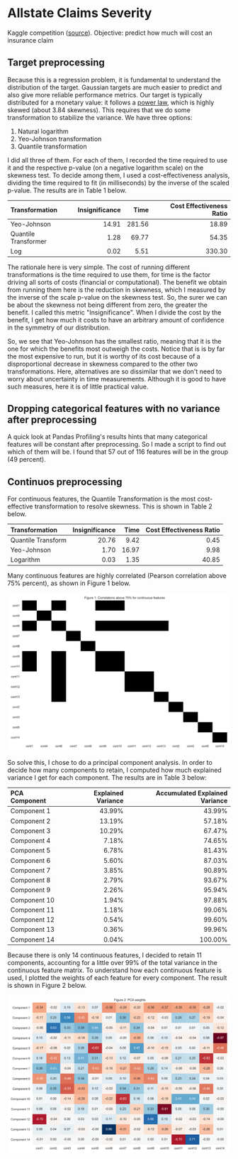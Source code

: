 # Allstate Claims Severity
Kaggle competition ([source](https://www.kaggle.com/c/allstate-claims-severity/overview)). Objective: predict how much will cost an insurance claim

## Target preprocessing
Because this is a regression problem, it is fundamental to understand the distribution of the target. Gaussian targets are much easier to predict and also give more reliable performance metrics. Our target is typically distributed for a monetary value: it follows a [power law](https://en.wikipedia.org/wiki/Power_law), which is highly skewed (about 3.84 skewness). This requires that we do some transformation to stabilize the variance. We have three options:
1. Natural logarithm
2. Yeo-Johnson transformation
3. Quantile transformation

I did all three of them. For each of them, I recorded the time required to use it and the respective p-value (on a negative logarithm scale) on the skewness test. To decide among them, I used a cost-effectiveness analysis, dividing the time required to fit (in milliseconds) by the inverse of the scaled p-value. The results are in Table 1 below.

|Transformation|Insignificance|Time|Cost Effectiveness Ratio|
|:--- |---: |---: |---: |
|Yeo-Johnson|14.91|281.56|18.89|
|Quantile Transformer|1.28|69.77|54.35|
|Log|0.02|5.51|330.30|

The rationale here is very simple. The cost of running different transformations is the time required to use them, for time is the factor driving all sorts of costs (financial or computational). The benefit we obtain from running them here is the reduction in skewness, which I measured by the inverse of the scale p-value on the skewness test. So, the surer we can be about the skewness not being different from zero, the greater the benefit. I called this metric "Insignificance". When I divide the cost by the benefit, I get how much it costs to have an arbitrary amount of confidence in the symmetry of our distribution.

So, we see that Yeo-Johnson has the smallest ratio, meaning that it is the one for which the benefits most outweigh the costs. Notice that is is by far the most expensive to run, but it is worthy of its cost because of a disproportional decrease in skewness compared to the other two transformations. Here, alternatives are so dissimilar that we don't need to worry about uncertainty in time measurements. Although it is good to have such measures, here it is of little practical value.

## Dropping categorical features with no variance after preprocessing
A quick look at Pandas Profiling's results hints that many categorical features will be constant after preprocessing. So I made a script to find out which of them will be. I found that 57 out of 116 features will be in the group (49 percent).

## Continuos preprocessing
For continuous features, the Quantile Transformation is the most cost-effective transformation to resolve skewness. This is shown in Table 2 below.

|Transformation|Insignificance|Time|Cost Effectiveness Ratio|
|:--- |---: |---: |---: |
|Quantile Transform|20.76|9.42|0.45|
|Yeo-Johnson|1.70|16.97|9.98|
|Logarithm|0.03|1.35|40.85|

Many continuous features are highly correlated (Pearson correlation above 75% percent), as shown in Figure 1 below.

![Figure 1: Correlations above 75% in continuous features](reports/figures/01ContFeaturesCorr75Matrix.png)

So solve this, I chose to do a principal component analysis. In order to decide how many components to retain, I computed how much explained variance I get for each component. The results are in Table 3 below:

|PCA Component|Explained Variance|Accumulated Explained Variance|
|:--- |---: |---: |
|Component 1|43.99%|43.99%|
|Component 2|13.19%|57.18%|
|Component 3|10.29%|67.47%|
|Component 4|7.18%|74.65%|
|Component 5|6.78%|81.43%|
|Component 6|5.60%|87.03%|
|Component 7|3.85%|90.89%|
|Component 8|2.79%|93.67%|
|Component 9|2.26%|95.94%|
|Component 10|1.94%|97.88%|
|Component 11|1.18%|99.06%|
|Component 12|0.54%|99.60%|
|Component 13|0.36%|99.96%|
|Component 14|0.04%|100.00%|

Because there is only 14 continuous features, I decided to retain 11 components, accounting for a little over 99% of the total variance in the continuous feature matrix. To understand how each continuous feature is used, I plotted the weights of each feature for every component. The result is shown in Figure 2 below.

![Figure 2: PCA weights](reports/figures/02PCAWeights.png)